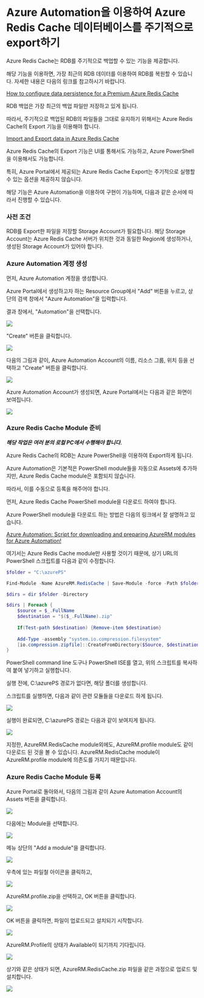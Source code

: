 # Azure Automation을 이용하여 Azure Redis Cache 데이터베이스를 주기적으로 export하기 

Azure Redis Cache는 RDB를 주기적으로 백업할 수 있는 기능을 제공합니다. 

해당 기능을 이용하면, 가장 최근의 RDB 데이터를 이용하여 RDB를 복원할 수 있습니다. 자세한 내용은 다음의 링크를 참고하시기 바랍니다.

[How to configure data persistence for a Premium Azure Redis Cache](https://azure.microsoft.com/en-us/documentation/articles/cache-how-to-premium-persistence/)

RDB 백업은 가장 최근의 백업 파일만 저장하고 있게 됩니다.

따라서, 주기적으로 백업된 RDB의 파일들을 그대로 유지하기 위해서는 Azure Redis Cache의 Export 기능을 이용해야 합니다.

[Import and Export data in Azure Redis Cache](https://azure.microsoft.com/en-us/documentation/articles/cache-how-to-import-export-data/)

Azure Redis Cache의 Export 기능은 UI를 통해서도 가능하고, Azure PowerShell을 이용해서도 가능합니다.

특히, Azure Portal에서 제공되는 Azure Redis Cache Export는 주기적으로 실행할 수 있는 옵션을 제공하지 않습니다.

해당 기능은 Azure Automation을 이용하여 구현이 가능하며, 다음과 같은 순서에 따라서 진행할 수 있습니다.

### 사전 조건

RDB를 Export한 파일을 저장할 Storage Account가 필요합니다. 해당 Storage Account는 Azure Redis Cache 서버가 위치한 것과 동일한 Region에 생성하거나, 생성된 Storage Account가 있어야 합니다.


### Azure Automation 계정 생성

먼저, Azure Automation 계정을 생성합니다.

Azure Portal에서 생성하고자 하는 Resource Group에서 "Add" 버튼을 누르고, 상단의 검색 창에서 "Azure Automation"을 입력합니다.

결과 창에서, "Automation"을 선택합니다.

![](https://jyseongfileshare.blob.core.windows.net/images/export_azure_redis_cache_db_periodically_01.png)

"Create" 버튼을 클릭합니다.

![](https://jyseongfileshare.blob.core.windows.net/images/export_azure_redis_cache_db_periodically_02.png)

다음의 그림과 같이, Azure Automation Account의 이름, 리소스 그룹, 위치 등을 선택하고 "Create" 버튼을 클릭합니다.

![](https://jyseongfileshare.blob.core.windows.net/images/export_azure_redis_cache_db_periodically_03.png)

Azure Automation Account가 생성되면, Azure Portal에서는 다음과 같은 화면이 보여집니다.   

![](https://jyseongfileshare.blob.core.windows.net/images/export_azure_redis_cache_db_periodically_04.png)

### Azure Redis Cache Module 준비

___해당 작업은 여러 분의 로컬 PC에서 수행해야 합니다.___

Azure Redis Cache의 RDB는 Azure PowerShell을 이용하여 Export하게 됩니다.

Azure Automation은 기본적은 PowerShell module들을 자동으로 Assets에 추가하지만, Azure Redis Cache module은 포함되지 않습니다.

따라서, 이를 수동으로 등록을 해주어야 합니다.

먼저, Azure Redis Cache PowerShell module을 다운로드 하여야 합니다.

Azure PowerShell module을 다운로드 하는 방법은 다음의 링크에서 잘 설명하고 있습니다.

[Azure Automation: Script for downloading and preparing AzureRM modules for Azure Automation!](http://blog.coretech.dk/jgs/azure-automation-script-for-downloading-and-preparing-azurerm-modules-for-azure-automation/)

여기서는 Azure Redis Cache module만 사용할 것이기 때문에, 상기 URL의 PowerShell 스크립트를 다음과 같이 수정합니다.

```PowerShell
$folder = "C:\azurePS"

Find-Module -Name AzureRM.RedisCache | Save-Module -force -Path $folder

$dirs = dir $folder -Directory

$dirs | Foreach {
    $source = $_.FullName
    $destination = "$($_.FullName).zip"
    
    If(Test-path $destination) {Remove-item $destination}
    
    Add-Type -assembly "system.io.compression.filesystem"
    [io.compression.zipfile]::CreateFromDirectory($Source, $destination,[System.IO.Compression.CompressionLevel]::Optimal,$true) 
}
```

PowerShell command line 도구나 PowerShell ISE를 열고, 위의 스크립트를 복사하여 붙여 넣기하고 실행합니다.

실행 전에, C:\azurePS 경로가 없다면, 해당 폴더를 생성합니다.

스크립트를 실행하면, 다음과 같이 관련 모듈들을 다운로드 하게 됩니다.

![](https://jyseongfileshare.blob.core.windows.net/images/export_azure_redis_cache_db_periodically_05.png)

실행이 완료되면, C:\azurePS 경로는 다음과 같이 보여지게 됩니다.

![](https://jyseongfileshare.blob.core.windows.net/images/export_azure_redis_cache_db_periodically_06.png)

지정한, AzureRM.RedisCache module외에도, AzureRM.profile module도 같이 다운로드 된 것을 볼 수 있습니다. AzureRM.RedisCache module이 AzureRM.profile module에 의존도를 가지기 때문입니다.

### Azure Redis Cache Module 등록

Azure Portal로 돌아와서, 다음의 그림과 같이 Azure Automation Account의 Assets 버튼을 클릭합니다.

![](https://jyseongfileshare.blob.core.windows.net/images/export_azure_redis_cache_db_periodically_07.png)

다음에는 Module을 선택합니다.

![](https://jyseongfileshare.blob.core.windows.net/images/export_azure_redis_cache_db_periodically_08.png)

메뉴 상단의 "Add a module"을 클릭합니다.

![](https://jyseongfileshare.blob.core.windows.net/images/export_azure_redis_cache_db_periodically_09.png)

우측에 있는 파일철 아이콘을 클릭하고,

![](https://jyseongfileshare.blob.core.windows.net/images/export_azure_redis_cache_db_periodically_10.png)

AzureRM.profile.zip을 선택하고, OK 버튼을 클릭합니다.

![](https://jyseongfileshare.blob.core.windows.net/images/export_azure_redis_cache_db_periodically_11.png)

OK 버튼을 클릭하면, 파일이 업로드되고 설치되기 시작합니다.

![](https://jyseongfileshare.blob.core.windows.net/images/export_azure_redis_cache_db_periodically_12.png)

AzureRM.Profile의 상태가 Available이 되기까지 기다립니다.

![](https://jyseongfileshare.blob.core.windows.net/images/export_azure_redis_cache_db_periodically_13.png)

상기와 같은 상태가 되면, AzureRM.RedisCache.zip 파일을 같은 과정으로 업로드 및 설치합니다.

![](https://jyseongfileshare.blob.core.windows.net/images/export_azure_redis_cache_db_periodically_14.png)
